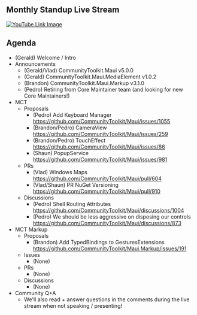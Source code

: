 ## Monthly Standup Live Stream

[![YouTube Link Image](https://user-images.githubusercontent.com/13558917/222507152-783db8d5-3300-4291-8906-87cfab00dff4.png)](https://www.youtube.com/watch?v=_O4u9gL5oOc)

## Agenda

- (Gerald) Welcome / Intro
- Announcements
  - (Gerald/Vlad) CommunityToolkit.Maui v5.0.0
  - (Gerald) CommunityToolkit.Maui.MediaElement v1.0.2
  - (Brandon) CommunityToolkit.Maui.Markup v3.1.0
  - (Pedro) Retiring from Core Maintainer team (and looking for new Core Maintainers!)
- MCT
  - Proposals
    - (Pedro) Add Keyboard Manager https://github.com/CommunityToolkit/Maui/issues/1055
    - (Brandon/Pedro) CameraView https://github.com/CommunityToolkit/Maui/issues/259
    - (Brandon/Pedro) TouchEffect https://github.com/CommunityToolkit/Maui/issues/86
    - (Shaun) PopupService https://github.com/CommunityToolkit/Maui/issues/981
  - PRs
    - (Vlad) Windows Maps https://github.com/CommunityToolkit/Maui/pull/604
    - (Vlad/Shaun) PR NuGet Versioning https://github.com/CommunityToolkit/Maui/pull/910
  - Discussions
    - (Pedro) Shell Routing Attributes https://github.com/CommunityToolkit/Maui/discussions/1004
    - (Pedro) We should be less aggressive on disposing our controls https://github.com/CommunityToolkit/Maui/discussions/873
- MCT Markup
  - Proposals
    - (Brandon) Add TypedBindings to GesturesExtensions https://github.com/CommunityToolkit/Maui.Markup/issues/191
  - Issues
    - (None)
  - PRs
    - (None)
  - Discussions
    - (None)
- Community Q+A
  - We'll also read + answer questions in the comments during the live stream when not speaking / presenting!
